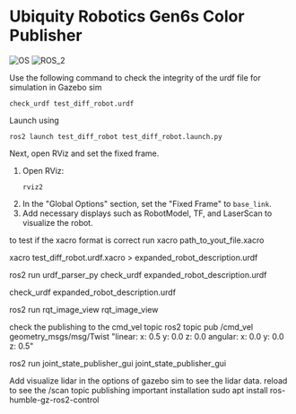 # Ubiquity Robotics Gen6s Color Publisher
![OS](https://img.shields.io/ubuntu/v/ubuntu-wallpapers/noble)
![ROS_2](https://img.shields.io/ros/v/jazzy/rclcpp)


Use the following command to check the integrity of the urdf file for simulation in Gazebo sim
```
check_urdf test_diff_robot.urdf
```

Launch using 
```
ros2 launch test_diff_robot test_diff_robot.launch.py
```

Next, open RViz and set the fixed frame. 

1. Open RViz:
    ```
    rviz2
    ```
2. In the "Global Options" section, set the "Fixed Frame" to `base_link`.
3. Add necessary displays such as RobotModel, TF, and LaserScan to visualize the robot.


to test if the xacro format is correct run
xacro path_to_yout_file.xacro

xacro test_diff_robot.urdf.xacro > expanded_robot_description.urdf

ros2 run urdf_parser_py check_urdf expanded_robot_description.urdf

check_urdf expanded_robot_description.urdf

ros2 run rqt_image_view rqt_image_view

check the publishing to the cmd_vel topic
ros2 topic pub /cmd_vel geometry_msgs/msg/Twist "linear:
  x: 0.5
  y: 0.0
  z: 0.0
angular:
  x: 0.0
  y: 0.0
  z: 0.5"

ros2 run joint_state_publisher_gui joint_state_publisher_gui


Add visualize lidar in the options of gazebo sim to see the lidar data. reload to see the /scan topic publishing
important installation
sudo apt install ros-humble-gz-ros2-control 
